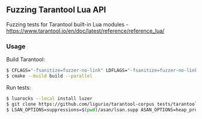 ## Fuzzing Tarantool Lua API

Fuzzing tests for Tarantool built-in Lua modules -
https://www.tarantool.io/en/doc/latest/reference/reference_lua/

### Usage

Build Tarantool:

```sh
$ CFLAGS="-fsanitize=fuzzer-no-link" LDFLAGS="-fsanitize=fuzzer-no-link" CC=clang CXX=clang++ cmake -S . -B build -DENABLE_BUNDLED_LIBCURL=OFF -DCMAKE_BUILD_TYPE=Debug -DENABLE_ASAN=ON -DENABLE_BACKTRACE=OFF
$ cmake --build build --parallel
```

Run tests:

```sh
$ luarocks --local install luzer
$ git clone https://github.com/ligurio/tarantool-corpus tests/tarantool-corpus
$ LSAN_OPTIONS=suppressions=$(pwd)/asan/lsan.supp ASAN_OPTIONS=heap_profile=0:unmap_shadow_on_exit=1:print_suppressions=0 tarantool tarantool_csv.lua
```

